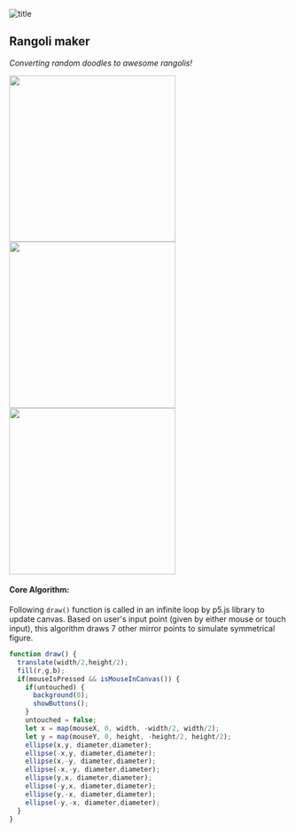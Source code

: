 ![title](https://user-images.githubusercontent.com/12862695/67833417-90da9680-fb0a-11e9-9641-ad803a2122f4.png)
## Rangoli maker

*Converting random doodles to awesome rangolis!*



<img src="https://user-images.githubusercontent.com/12862695/67834928-b49fdb80-fb0e-11e9-9199-cb864945cb74.jpeg" height="300" />
<img src="https://user-images.githubusercontent.com/12862695/67834932-b5d10880-fb0e-11e9-88b8-66a3fd462151.jpeg" height="300" />
<img src="https://user-images.githubusercontent.com/12862695/67834939-b7023580-fb0e-11e9-9273-c6bcad1417d3.jpeg" height="300" />

#### Core Algorithm:

Following `draw()` function is called in an infinite loop by p5.js library to update canvas. Based on user's input point (given by either mouse or touch input), this algorithm draws 7 other mirror points to simulate symmetrical figure.

```js
function draw() {
  translate(width/2,height/2);
  fill(r,g,b);
  if(mouseIsPressed && isMouseInCanvas()) {
    if(untouched) {
      background(0);
      showButtons();
    }
    untouched = false;
    let x = map(mouseX, 0, width, -width/2, width/2);
    let y = map(mouseY, 0, height, -height/2, height/2);
    ellipse(x,y, diameter,diameter);
    ellipse(-x,y, diameter,diameter);
    ellipse(x,-y, diameter,diameter);
    ellipse(-x,-y, diameter,diameter);
    ellipse(y,x, diameter,diameter);
    ellipse(-y,x, diameter,diameter);
    ellipse(y,-x, diameter,diameter);
    ellipse(-y,-x, diameter,diameter);
  }
}

```